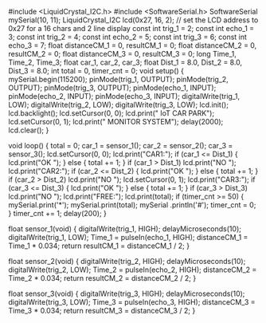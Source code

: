 

#include <LiquidCrystal_I2C.h>
#include <SoftwareSerial.h>
SoftwareSerial mySerial(10, 11);
LiquidCrystal_I2C lcd(0x27, 16, 2); // set the LCD address to 0x27 for a 16 chars and 2 line display
const int trig_1 = 2;
const int echo_1 = 3;
const int trig_2 = 4;
const int echo_2 = 5;
const int trig_3 = 6;
const int echo_3 = 7;
float distanceCM_1 = 0, resultCM_1 = 0;
float distanceCM_2 = 0, resultCM_2 = 0;
float distanceCM_3 = 0, resultCM_3 = 0;
long Time_1, Time_2, Time_3;
float car_1, car_2, car_3;
float Dist_1 = 8.0, Dist_2 = 8.0, Dist_3 = 8.0;
int total = 0, timer_cnt = 0;
void setup()
{
  mySerial.begin(115200);
  pinMode(trig_1, OUTPUT);
  pinMode(trig_2, OUTPUT);
  pinMode(trig_3, OUTPUT);
  pinMode(echo_1, INPUT);
  pinMode(echo_2, INPUT);
  pinMode(echo_3, INPUT);
  digitalWrite(trig_1, LOW);
  digitalWrite(trig_2, LOW);
  digitalWrite(trig_3, LOW);
  lcd.init();
  lcd.backlight();
  lcd.setCursor(0, 0);
  lcd.print(" IoT CAR PARK");
  lcd.setCursor(0, 1);
  lcd.print(" MONITOR SYSTEM");
  delay(2000);
  lcd.clear();
}

void loop()
{
  total = 0;
  car_1 = sensor_1();
  car_2 = sensor_2();
  car_3 = sensor_3();
  lcd.setCursor(0, 0);
  lcd.print("CAR1:");
  if (car_1 <= Dist_1)
  {
    lcd.print("OK ");
  }
  else
  {
    total += 1;
  }
  if (car_1 > Dist_1) lcd.print("NO ");
  lcd.print("CAR2:");
  if (car_2 <= Dist_2)
  {
    lcd.print("OK ");
  }
  else
  {
    total += 1;
  }
  if (car_2 > Dist_2) lcd.print("NO ");
  lcd.setCursor(0, 1);
  lcd.print("CAR3:");
  if (car_3 <= Dist_3)
  {
    lcd.print("OK ");
  }
  else
  {
    total += 1;
  }
  if (car_3 > Dist_3) lcd.print("NO ");
  lcd.print("FREE:");
  lcd.print(total);
  if (timer_cnt >= 50)
  {
    mySerial.print('*');
    mySerial.print(total);
    mySerial .println('#');
    timer_cnt = 0;
  }
  timer_cnt += 1;
  delay(200);
}

float sensor_1(void)
{
  digitalWrite(trig_1, HIGH);
  delayMicroseconds(10);
  digitalWrite(trig_1, LOW);
  Time_1 = pulseIn(echo_1, HIGH);
  distanceCM_1 = Time_1 * 0.034;
  return resultCM_1 = distanceCM_1 / 2;
}

float sensor_2(void)
{
  digitalWrite(trig_2, HIGH);
  delayMicroseconds(10);
  digitalWrite(trig_2, LOW);
  Time_2 = pulseIn(echo_2, HIGH);
  distanceCM_2 = Time_2 * 0.034;
  return resultCM_2 = distanceCM_2 / 2;
}

float sensor_3(void)
{
  digitalWrite(trig_3, HIGH);
  delayMicroseconds(10);
  digitalWrite(trig_3, LOW);
  Time_3 = pulseIn(echo_3, HIGH);
  distanceCM_3 = Time_3 * 0.034;
  return resultCM_3 = distanceCM_3 / 2;
}
